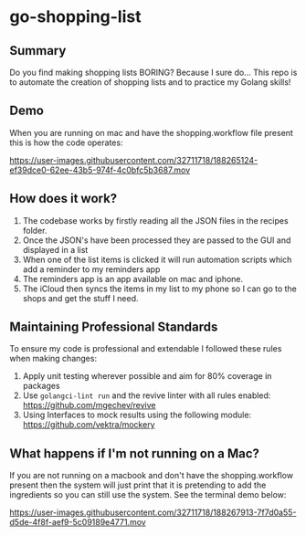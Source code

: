 # go-shopping-list

## Summary

Do you find making shopping lists BORING? Because I sure do... This repo is to automate the creation of shopping lists and to practice my Golang skills! 

## Demo

When you are running on mac and have the shopping.workflow file present this is how the code operates:

https://user-images.githubusercontent.com/32711718/188265124-ef39dce0-62ee-43b5-974f-4c0bfc5b3687.mov

## How does it work? 

1. The codebase works by firstly reading all the JSON files in the recipes folder. 
2. Once the JSON's have been processed they are passed to the GUI and displayed in a list
3. When one of the list items is clicked it will run automation scripts which add a reminder to my reminders app
4. The reminders app is an app available on mac and iphone.
5. The iCloud then syncs the items in my list to my phone so I can go to the shops and get the stuff I need.

## Maintaining Professional Standards

To ensure my code is professional and extendable I followed these rules when making changes:

1. Apply unit testing wherever possible and aim for 80% coverage in packages
2. Use `golangci-lint run` and the revive linter with all rules enabled: https://github.com/mgechev/revive 
3. Using Interfaces to mock results using the following module: https://github.com/vektra/mockery 

## What happens if I'm not running on a Mac?

If you are not running on a macbook and don't have the shopping.workflow present then the system will just print that it is pretending to add the ingredients so you can still use the system. See the terminal demo below:

https://user-images.githubusercontent.com/32711718/188267913-7f7d0a55-d5de-4f8f-aef9-5c09189e4771.mov

